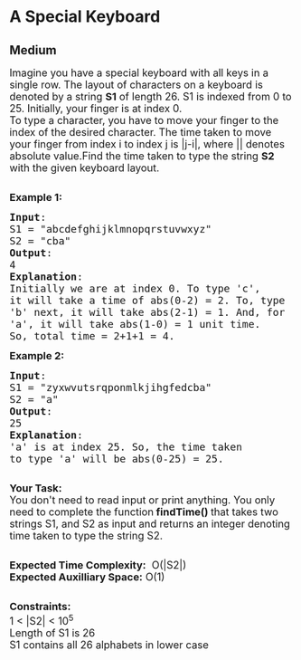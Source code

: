 # A Special Keyboard
## Medium 
<div class="problem-statement">
                <p></p><p><span style="font-size:18px">Imagine you have a special keyboard with all keys in a single row. The layout of characters on a keyboard is denoted by a string <strong>S1</strong> of length 26. S1 is indexed from 0 to 25. Initially, your finger is at index 0.<br>
To type a character, you have to move your finger to the index of the desired character. The time taken to move your finger from index i to index j is |j-i|, where || denotes absolute value.Find the time taken to type the string <strong>S2 </strong>with the given keyboard layout.</span></p>

<p><br>
<span style="font-size:18px"><strong>Example 1:</strong></span></p>

<pre><span style="font-size:18px"><strong>Input</strong>: 
S1 = "abcdefghijklmnopqrstuvwxyz"
S2 = "cba"
<strong>Output</strong>: 
4
<strong>Explanation</strong>:
Initially we are at index 0. To type 'c',
it will take a time of abs(0-2) = 2. To, type
'b' next, it will take abs(2-1) = 1. And, for
'a', it will take abs(1-0) = 1 unit time.
So, total time = 2+1+1 = 4.</span>
</pre>

<p><span style="font-size:18px"><strong>Example 2:</strong></span></p>

<pre><span style="font-size:18px"><strong>Input</strong>: 
S1 = "zyxwvutsrqponmlkjihgfedcba"
S2 = "a"
<strong>Output</strong>: 
25
<strong>Explanation</strong>:
'a' is at index 25. So, the time taken
to type 'a' will be abs(0-25) = 25.</span>
</pre>

<p><br>
<strong><span style="font-size:18px">Your Task:</span></strong><br>
<span style="font-size:18px">You don't need to read input or print anything.&nbsp;You only need to complete the function<strong> findTime()&nbsp;</strong>that takes two strings S1, and S2 as input and returns an integer denoting time taken to type the string S2.</span></p>

<p><br>
<span style="font-size:18px"><strong>Expected Time Complexity:</strong> &nbsp;O(|S2|)<br>
<strong>Expected Auxilliary Space:</strong> O(1)</span><br>
&nbsp;</p>

<p><span style="font-size:18px"><strong>Constraints:</strong></span><br>
<span style="font-size:18px">1 &lt; |S2| &lt; 10<sup>5</sup><br>
Length of S1 is 26<br>
S1 contains all 26 alphabets in lower case</span></p>
 <p></p>
            </div>